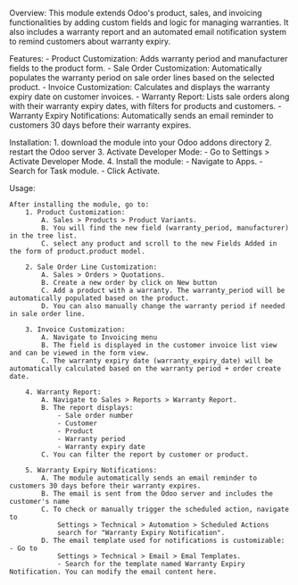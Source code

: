 Overview:
    This module extends Odoo's product, sales, and invoicing functionalities by adding custom fields and logic for managing warranties. It also includes a warranty report and an automated email notification system to remind customers about warranty expiry.

Features:
    - Product Customization: Adds warranty period and manufacturer fields to the product form.
    - Sale Order Customization: Automatically populates the warranty period on sale order lines based on the selected product.
    - Invoice Customization: Calculates and displays the warranty expiry date on customer invoices.
    - Warranty Report: Lists sale orders along with their warranty expiry dates, with filters for products and customers.
    - Warranty Expiry Notifications: Automatically sends an email reminder to customers 30 days before their warranty expires.

Installation:
    1. download the module into your Odoo addons directory
    2. restart the Odoo server
    3. Activate Developer Mode:
        - Go to Settings > Activate Developer Mode.
    4. Install the module:
        - Navigate to Apps.
        - Search for Task module.
        - Click Activate.

Usage:

    After installing the module, go to:
        1. Product Customization:
            A. Sales > Products > Product Variants.
            B. You will find the new field (warranty_period, manufacturer) in the tree list.
            C. select any product and scroll to the new Fields Added in the form of product.product model.
        
        2. Sale Order Line Customization:
            A. Sales > Orders > Quotations.
            B. Create a new order by click on New button
            C. Add a product with a warranty. The warranty_period will be automatically populated based on the product.
            D. You can also manually change the warranty period if needed in sale order line.
        
        3. Invoice Customization:
            A. Navigate to Invoicing menu
            B. The field is displayed in the customer invoice list view and can be viewed in the form view.
            C. The warranty expiry date (warranty_expiry_date) will be automatically calculated based on the warranty period + order create date.

        4. Warranty Report:
            A. Navigate to Sales > Reports > Warranty Report.
            B. The report displays:
                - Sale order number
                - Customer
                - Product
                - Warranty period
                - Warranty expiry date
            C. You can filter the report by customer or product.

        5. Warranty Expiry Notifications:
            A. The module automatically sends an email reminder to customers 30 days before their warranty expires.
            B. The email is sent from the Odoo server and includes the customer's name
            C. To check or manually trigger the scheduled action, navigate to 
                Settings > Technical > Automation > Scheduled Actions 
                search for "Warranty Expiry Notification".
            D. The email template used for notifications is customizable: - Go to 
                Settings > Technical > Email > Emal Templates. 
                - Search for the template named Warranty Expiry Notification. You can modify the email content here.


